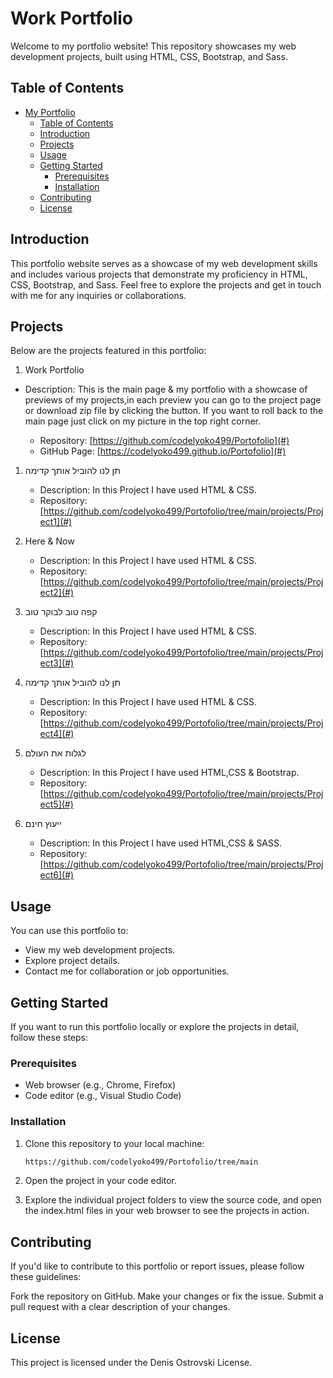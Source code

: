 # Work Portfolio

Welcome to my portfolio website! This repository showcases my web development projects, built using HTML, CSS, Bootstrap, and Sass.

## Table of Contents

- [My Portfolio](#Work-portfolio)
  - [Table of Contents](#table-of-contents)
  - [Introduction](#introduction)
  - [Projects](#projects)
  - [Usage](#usage)
  - [Getting Started](#getting-started)
    - [Prerequisites](#prerequisites)
    - [Installation](#installation)
  - [Contributing](#contributing)
  - [License](#license)

## Introduction

This portfolio website serves as a showcase of my web development skills and includes various projects that demonstrate my proficiency in HTML, CSS, Bootstrap, and Sass. Feel free to explore the projects and get in touch with me for any inquiries or collaborations.

## Projects

Below are the projects featured in this portfolio:

1. Work Portfolio

- Description: This is the main page & my portfolio with a showcase of previews of my projects,in each preview you can go to the project page or download zip file by clicking the button.
If you want to roll back to the main page just click on my picture in the top right corner.

   - Repository: [https://github.com/codelyoko499/Portofolio](#)
   - GitHub Page: [https://codelyoko499.github.io/Portofolio](#)


1. תן לנו להוביל אותך קדימה

   - Description: In this Project I have used HTML & CSS.
   - Repository: [https://github.com/codelyoko499/Portofolio/tree/main/projects/Project1](#)

2. Here & Now

   - Description: In this Project I have used HTML & CSS.
   - Repository: [https://github.com/codelyoko499/Portofolio/tree/main/projects/Project2](#)
3. קפה טוב לבוקר טוב

   - Description: In this Project I have used HTML & CSS.
   - Repository: [https://github.com/codelyoko499/Portofolio/tree/main/projects/Project3](#)
4. תן לנו להוביל אותך קדימה

   - Description: In this Project I have used HTML & CSS.
   - Repository: [https://github.com/codelyoko499/Portofolio/tree/main/projects/Project4](#)
5. לגלות את העולם

   - Description: In this Project I have used HTML,CSS & Bootstrap.
   - Repository: [https://github.com/codelyoko499/Portofolio/tree/main/projects/Project5](#)
6. ייעוץ חינם

   - Description: In this Project I have used HTML,CSS & SASS.
   - Repository: [https://github.com/codelyoko499/Portofolio/tree/main/projects/Project6](#)



## Usage

You can use this portfolio to:

- View my web development projects.
- Explore project details.
- Contact me for collaboration or job opportunities.

## Getting Started

If you want to run this portfolio locally or explore the projects in detail, follow these steps:

### Prerequisites

- Web browser (e.g., Chrome, Firefox)
- Code editor (e.g., Visual Studio Code)

### Installation

1. Clone this repository to your local machine:

   ```bash
   https://github.com/codelyoko499/Portofolio/tree/main

2. Open the project in your code editor.

3. Explore the individual project folders to view the source code, and open the index.html files in your web browser to see the projects in action.

## Contributing
If you'd like to contribute to this portfolio or report issues, please follow these guidelines:

Fork the repository on GitHub.
Make your changes or fix the issue.
Submit a pull request with a clear description of your changes.

## License
This project is licensed under the Denis Ostrovski License. 
